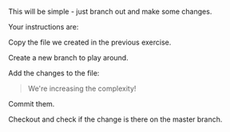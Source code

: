 This will be simple - just branch out and make some changes. 

Your instructions are:

Copy the file we created in the previous exercise.

Create a new branch to play around.

Add the changes to the file:

> We're increasing the complexity! 

Commit them.

Checkout and check if the change is there on the master branch.

